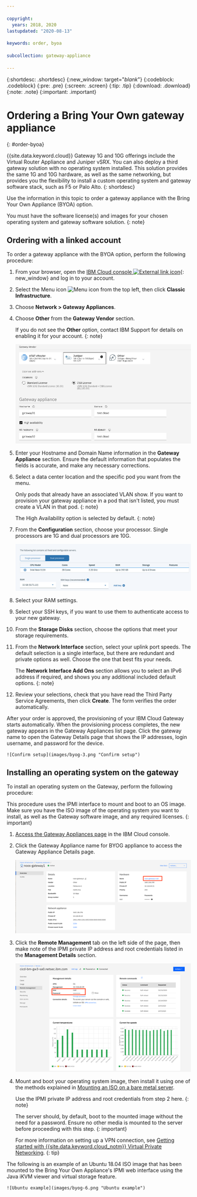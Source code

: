 ```yaml
---

copyright:
  years: 2018, 2020
lastupdated: "2020-08-13"

keywords: order, byoa

subcollection: gateway-appliance

---
```


{:shortdesc: .shortdesc}
{:new_window: target="_blank_"}
{:codeblock: .codeblock}
{:pre: .pre}
{:screen: .screen}
{:tip: .tip}
{:download: .download}
{:note: .note}
{:important: .important}

# Ordering a Bring Your Own gateway appliance
{: #order-byoa}

{{site.data.keyword.cloud}} Gateway 1G and 10G offerings include the Virtual Router Appliance and Juniper vSRX. You can also deploy a third gateway solution with no operating system installed. This solution provides the same 1G and 10G hardware, as well as the same networking, but provides you the flexibility to install a custom operating system and gateway software stack, such as F5 or Palo Alto.
{: shortdesc}

Use the information in this topic to order a gateway appliance with the Bring Your Own Appliance (BYOA) option.

You must have the software license(s) and images for your chosen operating system and gateway software solution.
{: note}

## Ordering with a linked account

To order a gateway appliance with the BYOA option, perform the following procedure:

1. From your browser, open the [IBM Cloud console ![External link icon](../../icons/launch-glyph.svg "External link icon")](https://cloud.ibm.com){: new_window} and log in to your account.

2. Select the Menu icon ![Menu icon](../../icons/icon_hamburger.svg) from the top left, then click **Classic Infrastructure**.

3. Choose **Network > Gateway Appliances**.

4. Choose **Other** from the **Gateway Vendor** section.

    If you do not see the **Other** option, contact IBM Support for details on enabling it for your account.
    {: note}

    ![Other](images/byog-1.png "Other")

5. Enter your Hostname and Domain Name information in the **Gateway Appliance** section. Ensure the default information that populates the fields is accurate, and make any necessary corrections.

6. Select a data center location and the specific pod you want from the menu.

    Only pods that already have an associated VLAN show. If you want to provision your gateway appliance in a pod that isn't listed, you must create a VLAN in that pod.
    {: note}

    The High Availability option is selected by default.
    {: note}

7. From the **Configuration** section, choose your processor. Single processors are 1G and dual processors are 10G.

    ![Processor selection](images/byog-2.png "Processor selection")

8. Select your RAM settings.

9. Select your SSH keys, if you want to use them to authenticate access to your new gateway.

10. From the **Storage Disks** section, choose the options that meet your storage requirements.

11. From the **Network Interface** section, select your uplink port speeds. The default selection is a single interface, but there are redundant and private options as well. Choose the one that best fits your needs.

    The **Network Interface Add Ons** section allows you to select an IPv6 address if required, and shows you any additional included default options.
    {: note}

12. Review your selections, check that you have read the Third Party Service Agreements, then click **Create**. The form verifies the order automatically.

After your order is approved, the provisioning of your IBM Cloud Gateway starts automatically. When the provisioning process completes, the new gateway appears in the Gateway Appliances list page. Click the gateway name to open the Gateway Details page that shows the IP addresses, login username, and password for the device.

    ![Confirm setup](images/byog-3.png "Confirm setup")

## Installing an operating system on the gateway

To install an operating system on the Gateway, perform the following procedure:

This procedure uses the IPMI interface to mount and boot to an OS image. Make sure you have the ISO image of the operating system you want to install, as well as the Gateway software image, and any required licenses.
{: important}

1. [Access the Gateway Appliances page](/docs/gateway-appliance?topic=gateway-appliance-viewing-all-gateway-appliances#viewing-all-gateway-appliances) in the IBM Cloud console.

2. Click the Gateway Appliance name for BYOG appliance to access the Gateway Appliance Details page.

    ![Gateway Appliance Details screen](images/byog-4.png "Gateway Appliance details screen")

3. Click the **Remote Management** tab on the left side of the page, then make note of the IPMI private IP address and root credentials listed in the **Management Details** section.

    ![Management details](images/byog-5.png "Management details")

4. Mount and boot your operating system image, then install it using one of the methods explained in [Mounting an ISO on a bare metal server](/docs/bare-metal?topic=bare-metal-bm-mount-iso).

    Use the IPMI private IP address and root credentials from step 2 here.
    {: note}

    The server should, by default, boot to the mounted image without the need for a password. Ensure no other media is mounted to the server before proceeding with this step.
    {: important}

    For more information on setting up a VPN connection, see [Getting started with {{site.data.keyword.cloud_notm}} Virtual Private Networking](/docs/iaas-vpn?topic=iaas-vpn-getting-started#getting-started).
    {: tip}

The following is an example of an Ubuntu 18.04 ISO image that has been mounted to the Bring Your Own Appliance's IPMI web interface using the Java iKVM viewer and virtual storage feature.

    ![Ubuntu example](images/byog-6.png "Ubuntu example")
